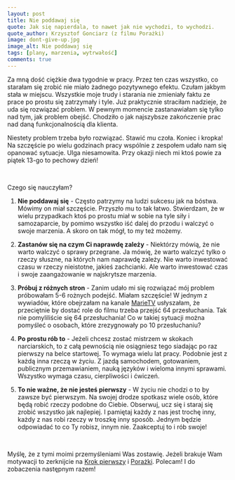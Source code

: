 ```yaml
---
layout: post
title: Nie poddawaj się
quote: Jak się napierdala, to nawet jak nie wychodzi, to wychodzi.
quote_author: Krzysztof Gonciarz (z filmu Porażki)
image: dont-give-up.jpg
image_alt: Nie poddawaj się
tags: [plany, marzenia, wytrwałość]
comments: true
---
```


Za mną dość ciężkie dwa tygodnie w pracy. Przez ten czas wszystko, co starałam się zrobić nie miało żadnego pozytywnego efektu. Czułam jakbym stała w miejscu. Wszystkie moje trudy i starania nie zmieniały faktu ze prace po prostu się zatrzymały i tyle. Już praktycznie straciłam nadzieje, że uda się rozwiązać problem. W pewnym momencie zastanawiałam się tylko nad tym, jak problem obejść. Chodziło o jak najszybsze zakończenie prac nad daną funkcjonalnością dla klienta.

Niestety problem trzeba było rozwiązać. Stawić mu czoła. Koniec i kropka! Na szczęście po wielu godzinach pracy wspólnie z zespołem udało nam się opanować sytuacje. Ulga niesamowita. Przy okazji niech mi ktoś powie za piątek 13-go to pechowy dzień!

<!--break-->
<br>

Czego się nauczyłam?

1. **Nie poddawaj się** - Często patrzymy na ludzi sukcesu jak na bóstwa. Mówimy on miał szczęście. Przyszło mu to tak łatwo. Stwierdzam, że w wielu przypadkach ktoś po prostu miał w sobie na tyle siły i samozaparcie, by pomimo wszystko iść dalej do przodu i walczyć o swoje marzenia. A skoro on tak mógł, to my też możemy.

2. **Zastanów się na czym Ci naprawdę zależy** - Niektórzy mówią, że nie warto walczyć o sprawy przegrane. Ja mówię, że warto walczyć tylko o rzeczy słuszne, na których nam naprawdę zależy. Nie warto inwestować czasu w rzeczy nieistotne, jakieś zachcianki. Ale warto inwestować czas i swoje zaangażowanie w najskrytsze marzenia.

3. **Próbuj z różnych stron** - Zanim udało mi się rozwiązać mój problem próbowałam 5-6 rożnych podejść. Miałam szczęście! W jednym z wywiadów, które obejrzałam na kanale [MarieTV](https://www.youtube.com/watch?v=E-DF4LUm0Rc) usłyszałam, że przeciętnie by dostać role do filmu trzeba przejść 64 przesłuchania. Tak nie pomyliliście się 64 przesłuchania! Co w takiej sytuacji można pomyśleć o osobach, które zrezygnowały po 10 przesłuchaniu?

4. **Po prostu rób to** - Jeżeli chcesz zostać mistrzem w skokach narciarskich, to z całą pewnością nie osiągniesz tego siadając po raz pierwszy na belce startowej. To wymaga wielu lat pracy. Podobnie jest z każdą inna rzeczą w życiu. Z jazdą samochodem, gotowaniem, publicznym przemawianiem, nauką języków i wieloma innymi sprawami. Wszystko wymaga czasu, cierpliwości i ćwiczeń.

5. **To nie ważne, że nie jesteś pierwszy** - W życiu nie chodzi o to by zawsze być pierwszym. Na swojej drodze spotkasz wiele osób, które będą robić rzeczy podobne do Ciebie. Obserwuj, ucz się i staraj się zrobić wszystko jak najlepiej. I pamiętaj każdy z nas jest trochę inny, każdy z nas robi rzeczy w troszkę inny sposób. Jednym będzie odpowiadać to co Ty robisz, innym nie. Zaakceptuj to i rób swoje!

<br>

Myślę, że z tymi moimi przemyśleniami Was zostawię. Jeżeli brakuje Wam motywacji to zerknijcie na [Krok pierwszy](https://www.youtube.com/watch?v=LXM_tGHcuMo) i [Porażki](https://www.youtube.com/watch?v=PyBuKSpwkAU). Polecam! I do zobaczenia następnym razem!
